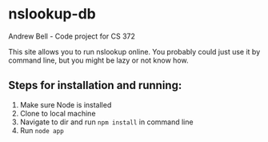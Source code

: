# nslookup-db

Andrew Bell - Code project for CS 372

This site allows you to run nslookup online.
You probably could just use it by command line, but you might be lazy or not know how.

## Steps for installation and running:

1. Make sure Node is installed
2. Clone to local machine
3. Navigate to dir and run `npm install` in command line
4. Run `node app`
